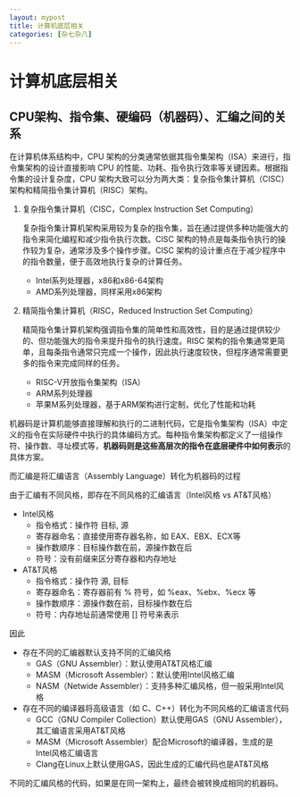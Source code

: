 ```yaml
---
layout: mypost
title: 计算机底层相关
categories: [杂七杂八]
---
```


# 计算机底层相关

## **CPU架构、指令集、硬编码（机器码）、汇编之间的关系**

在计算机体系结构中，CPU 架构的分类通常依据其指令集架构（ISA）来进行，指令集架构的设计直接影响 CPU 的性能、功耗、指令执行效率等关键因素。根据指令集的设计复杂度，CPU 架构大致可以分为两大类：复杂指令集计算机（CISC）架构和精简指令集计算机（RISC）架构。

1. 复杂指令集计算机（CISC，Complex Instruction Set Computing）

    复杂指令集计算机架构采用较为复杂的指令集，旨在通过提供多种功能强大的指令来简化编程和减少指令执行次数。CISC 架构的特点是每条指令执行的操作较为复杂，通常涉及多个操作步骤。CISC 架构的设计重点在于减少程序中的指令数量，便于高效地执行复杂的计算任务。
    - Intel系列处理器，x86和x86-64架构
    - AMD系列处理器，同样采用x86架构

2. 精简指令集计算机（RISC，Reduced Instruction Set Computing）

    精简指令集计算机架构强调指令集的简单性和高效性，目的是通过提供较少的、但功能强大的指令来提升指令的执行速度。RISC 架构的指令集通常更简单，且每条指令通常只完成一个操作，因此执行速度较快，但程序通常需要更多的指令来完成同样的任务。

    - RISC-V开放指令集架构（ISA）
    - ARM系列处理器
    - 苹果M系列处理器，基于ARM架构进行定制，优化了性能和功耗

机器码是计算机能够直接理解和执行的二进制代码，它是指令集架构（ISA）中定义的指令在实际硬件中执行的具体编码方式。每种指令集架构都定义了一组操作符、操作数、寻址模式等，**机器码则是这些高层次的指令在底层硬件中如何表示**的具体方案。

而汇编是将汇编语言（Assembly Language）转化为机器码的过程

由于汇编有不同风格，即存在不同风格的汇编语言（Intel风格 vs AT&T风格）
- Intel风格
    - 指令格式：操作符 目标, 源
    - 寄存器命名：直接使用寄存器名称，如 EAX、EBX、ECX等
    - 操作数顺序：目标操作数在前，源操作数在后
    - 符号：没有前缀来区分寄存器和内存地址
- AT&T风格
    - 指令格式：操作符 源, 目标
    - 寄存器命名：寄存器前有 % 符号，如 %eax、%ebx、%ecx 等
    - 操作数顺序：源操作数在前，目标操作数在后
    - 符号：内存地址前通常使用 [] 符号来表示

因此
- 存在不同的汇编器默认支持不同的汇编风格
    - GAS（GNU Assembler）：默认使用AT&T风格汇编
    - MASM（Microsoft Assembler）：默认使用Intel风格汇编
    - NASM（Netwide Assembler）：支持多种汇编风格，但一般采用Intel风格
- 存在不同的编译器将高级语言（如 C、C++）转化为不同风格的汇编语言代码
    - GCC（GNU Compiler Collection）默认使用GAS（GNU Assembler），其汇编语言采用AT&T风格
    - MASM（Microsoft Assembler）配合Microsoft的编译器，生成的是 Intel风格汇编语言
    - Clang在Linux上默认使用GAS，因此生成的汇编代码也是AT&T风格

不同的汇编风格的代码，如果是在同一架构上，最终会被转换成相同的机器码。
